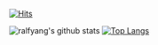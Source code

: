 [![Hits](https://hits.seeyoufarm.com/api/count/incr/badge.svg?url=https%3A%2F%2Fgithub.com%2Fralfyang%2Fralfyang&count_bg=%234EA7D1&title_bg=%23909090&icon=&icon_color=%23E7E7E7&title=come&edge_flat=true)](https://hits.seeyoufarm.com)


![ralfyang's github stats](https://github-readme-stats.vercel.app/api?username=ralfyang&show_icons=true&theme=radical)
[![Top Langs](https://github-readme-stats.vercel.app/api/top-langs/?username=ralfyang&layout=compact)](https://github.com/ralfyang/github-readme-stats)

